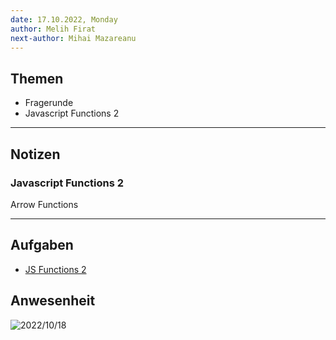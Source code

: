 ```yaml
---
date: 17.10.2022, Monday
author: Melih Firat
next-author: Mihai Mazareanu
---
```


## Themen

- Fragerunde
- Javascript Functions 2

---

## Notizen

### Javascript Functions 2

Arrow Functions

---

## Aufgaben

- [JS Functions 2](../sessions/js-functions-2/challenges-js-functions-2.md)

## Anwesenheit

![2022/10/18](../images/2022-10-17.png)
